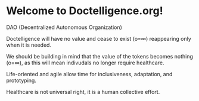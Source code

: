 # Welcome to Doctelligence.org!

DAO (Decentralized Autonomous Organization)

Doctelligence will have no value and cease to exist (o=∞) reappearing only when it is needed. 

We should be building in mind that the value of the tokens becomes nothing (o=∞), as this will mean indivudals no longer require healthcare.

Life-oriented and agile allow time for inclusiveness, adaptation, and prototyping. 

Healthcare is not universal right, it is a human collective effort. 
